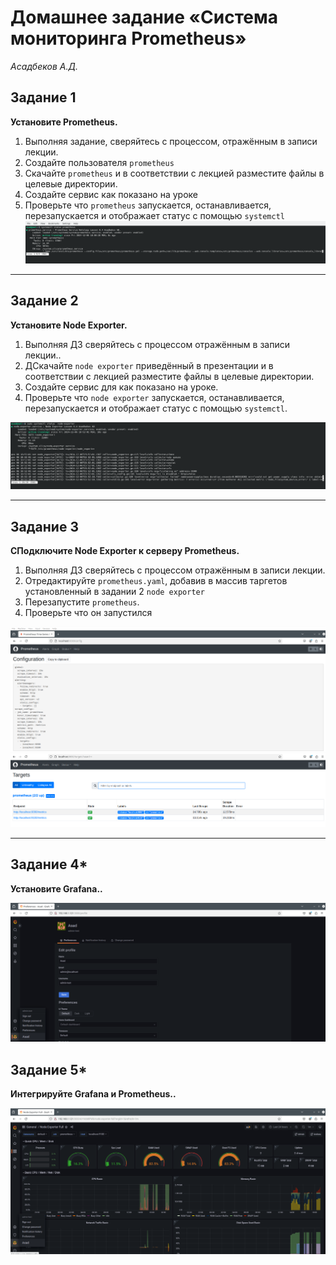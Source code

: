 # Домашнее задание «Система мониторинга Prometheus»
*Асадбеков А.Д.*

## Задание 1
**Установите Prometheus.**

1. Выполняя задание, сверяйтесь с процессом, отражённым в записи лекции.
2. Создайте пользователя `prometheus`
3. Скачайте `prometheus` и в соответствии с лекцией разместите файлы в целевые директории.
4. Создайте сервис как показано на уроке
5. Проверьте что `prometheus` запускается, останавливается, перезапускается и отображает статус с помощью `systemctl`
![Задание 1](https://github.com/asad-bekov/hw-04/blob/main/img/img1.png)

---

## Задание 2
**Установите Node Exporter.**

1. Выполняя ДЗ сверяйтесь с процессом отражённым в записи лекции..
2. ДСкачайте `node exporter` приведённый в презентации и в соответствии с лекцией разместите файлы в целевые директории.
3. Создайте сервис для как показано на уроке.
4. Проверьте что `node exporter` запускается, останавливается, перезапускается и отображает статус с помощью `systemctl`.

![Задание 2](https://github.com/asad-bekov/hw-04/blob/main/img/img2.png)

---

## Задание 3
**СПодключите Node Exporter к серверу Prometheus.**

1. Выполняя ДЗ сверяйтесь с процессом отражённым в записи лекции.
2. Отредактируйте `prometheus.yaml`, добавив в массив таргетов установленный в задании 2 `node exporter`
3. Перезапустите `prometheus`.
4. Проверьте что он запустился

![Задание 3](https://github.com/asad-bekov/hw-04/blob/main/img/img3.png)
![Задание 3](https://github.com/asad-bekov/hw-04/blob/main/img/img4.png)

---

## Задание 4*
**Установите Grafana..**

![Задание 4](https://github.com/asad-bekov/hw-04/blob/main/img/img5.png)

## Задание 5*
**Интегрируйте Grafana и Prometheus..**

![Задание 5](https://github.com/asad-bekov/hw-04/blob/main/img/img6.png)